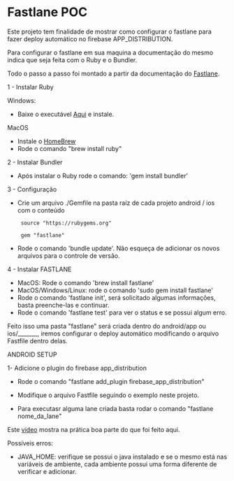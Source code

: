 # Fastlane POC

Este projeto tem finalidade de mostrar como configurar o fastlane para fazer deploy automático no firebase APP_DISTRIBUTION.

Para configurar o fastlane em sua maquina a documentação do mesmo indica que seja feita com o  Ruby e o Bundler.

Todo o passo a passo foi montado a partir da documentação do [Fastlane](https://docs.fastlane.tools/).

1 - Instalar Ruby

Windows: 

* Baixe o executável [Aqui](https://www.ruby-lang.org/pt/documentation/installation/#rubyinstaller) e instale.

MacOS 

* Instale o [HomeBrew](https://brew.sh/index_pt-br)
* Rode o comando "brew install ruby"

2 - Instalar Bundler

* Após instalar o Ruby rode o comando: 'gem install bundler'

3 - Configuração

 * Crie um arquivo ./Gemfile na pasta raíz de cada projeto android / ios com o conteúdo

        source "https://rubygems.org"

        gem "fastlane"

* Rode o comando 'bundle update'. Não esqueça de adicionar os novos arquivos para o controle de versão.

4 - Instalar FASTLANE 

 * MacOS: Rode o comando 'brew install fastlane'
 * MacOS/Windows/Linux: rode o comando 'sudo gem install fastlane'
 * Rode o comando 'fastlane init', será solicitado algumas informações, basta preenche-las e continuar.
 * Rode o comando 'fastlane test' para ver o status e se possui algum erro.


Feito isso uma pasta "fastlane" será criada dentro do android/app ou ios/_______, iremos configurar o deploy automático modificando o arquivo Fastfile dentro delas.

ANDROID SETUP

1- Adicione o plugin do firebase app_distribution

* Rode o comando "fastlane add_plugin firebase_app_distribution"
* Modifique o arquivo Fastfile seguindo o exemplo neste projeto.

* Para executasr alguma lane criada basta rodar o comando "fastlane nome_da_lane"

Este [vídeo](https://www.youtube.com/watch?v=yZNFC6N4tkU) mostra na prática boa parte do que foi feito aqui.

 Possíveis erros:

 * JAVA_HOME: verifique se possui o java instalado e se o mesmo está nas variáveis de ambiente, cada ambiente possui uma forma diferente de verificar e adicionar.





